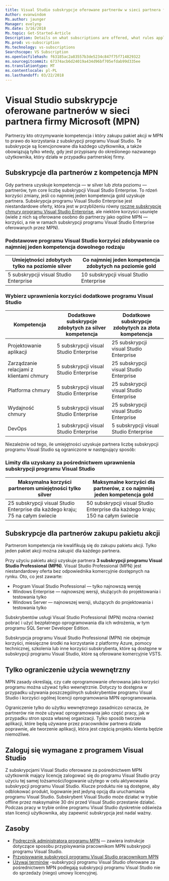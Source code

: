 ```yaml
---
title: Visual Studio subskrypcje oferowane partnerów w sieci partnera firmy Microsoft (MPN)
Author: evanwindom
Ms.author: jaunger
Manager: evelynp
Ms.date: 3/16/2018
Ms.topic: Get-Started-Article
Description: Details on what subscriptions are offered, what rules apply, and how many subscriptions are offered in MPN.
Ms.prod: vs-subscription
Ms.technology: vs-subscriptions
Searchscope: VS Subscription
ms.openlocfilehash: f63185ac2a83557b3de5234c847f75f714829322
ms.sourcegitcommit: 67374acb6d24019a434d96bf705efdab99d335ee
ms.translationtype: MT
ms.contentlocale: pl-PL
ms.lasthandoff: 03/22/2018
---
```

# <a name="visual-studio-subscriptions-offered-to-partners-in-the-microsoft-partner-network-mpn"></a>Visual Studio subskrypcje oferowane partnerów w sieci partnera firmy Microsoft (MPN)
Partnerzy kto otrzymywanie kompetencja i który zakupu pakiet akcji w MPN to prawo do korzystania z subskrypcji programu Visual Studio. Te subskrypcje są licencjonowane dla każdego użytkownika, a także obowiązują tylko wtedy, gdy jest przypisany do określonego nazwanego użytkownika, który działa w przypadku partnerskiej firmy. 

## <a name="subscriptions-for-partners-with-an-mpn-competency"></a>Subskrypcje dla partnerów z kompetencja MPN
Gdy partnera uzyskuje kompetencja — w silver lub złota poziomu — partnerów, tym core liczbę subskrypcji Visual Studio Enterprise. To rdzeń korzyści zmiany, jeśli co najmniej jeden kompetencja gold uzyskuje partnera. Subskrypcja programu Visual Studio Enterprise jest niestandardowe oferty, która jest w przybliżeniu równy [roczne subskrypcję chmury programu Visual Studio Enterprise](https://www.visualstudio.com/vs/pricing/), ale niektóre korzyści usunięte (wiele z nich są oferowane osobno do partnerzy jako ogólne MPN — korzyści, a nie w ramach subskrypcji programu Visual Studio Enterprise oferowanych przez MPN). 

### <a name="core-visual-studio-benefit-for-earning-at-least-one-competency-of-any-kind"></a>Podstawowe programu Visual Studio korzyści zdobywanie co najmniej jeden kompetencja dowolnego rodzaju
| Umiejętności zdobytych tylko na poziomie silver               | Co najmniej jeden kompetencja zdobytych na poziomie gold   | 
|------------------------------------------------------------|----------------------------------------------------|
| 5 subskrypcji visual Studio Enterprise                   | 10 subskrypcji visual Studio Enterprise          |

### <a name="additional-visual-studio-benefit-for-select-competencies"></a>Wybierz uprawnienia korzyści dodatkowe programu Visual Studio
| Kompetencja                                  | Dodatkowe subskrypcje zdobytych za **silver** kompetencja | Dodatkowe subskrypcje zdobytych za **złota** kompetencja |
|---------------------------------------------|-----------------------------------------------------------|---------------------------------------------------------|
| Projektowanie aplikacji                     | 5 subskrypcji visual Studio Enterprise                  | 25 subskrypcji visual Studio Enterprise               |
| Zarządzanie relacjami z klientami chmury      | 5 subskrypcji visual Studio Enterprise                  | 25 subskrypcji visual Studio Enterprise               |
| Platforma chmury                              | 5 subskrypcji visual Studio Enterprise                  | 25 subskrypcji visual Studio Enterprise               |
| Wydajność chmury                          | 5 subskrypcji visual Studio Enterprise                  | 25 subskrypcji visual Studio Enterprise               |
| DevOps                                      | 1 subskrypcji visual Studio Enterprise                  | 5 subskrypcji visual Studio Enterprise                |

Niezależnie od tego, ile umiejętności uzyskuje partnera liczbę subskrypcji programu Visual Studio są ograniczone w następujący sposób:

### <a name="limits-for-visual-studio-subscriptions-earned-through-competencies"></a>Limity dla uzyskany za pośrednictwem uprawnienia subskrypcji programu Visual Studio
| Maksymalna korzyści partnerom umiejętności tylko silver                   | Maksymalne korzyści dla partnerów, z co najmniej jeden kompetencja gold               | 
|------------------------------------------------------------------------------|------------------------------------------------------------------------------|
| 25 subskrypcji visual Studio Enterprise dla każdego kraju; 75 na całym świecie          | 50 subskrypcji visual Studio Enterprise dla każdego kraju; 150 na całym świecie         |


## <a name="subscriptions-for-partners-purchasing-the-action-pack"></a>Subskrypcje dla partnerów zakupu pakietu akcji
Partnerom kompetencja nie kwalifikują się do zakupu pakietu akcji. Tylko jeden pakiet akcji można zakupić dla każdego partnera.

Przy użyciu pakietu akcji uzyskuje partnera **3 subskrypcji programu Visual Studio Professional (MPN)**. Visual Studio Professional (MPN) jest niestandardowy oferta bez odpowiednika komercyjnie dostępnych na rynku. Oto, co jest zawarte:
- Program Visual Studio Professional — tylko najnowszą wersję
- Windows Enterprise — najnowszej wersji, służących do projektowania i testowania tylko
- Windows Server — najnowszej wersji, służących do projektowania i testowania tylko

Subskrybentów usługi Visual Studio Professional (MPN) można również pobrać i użyć bezpłatnego oprogramowania dla ich wdrożenia, w tym programu SQL Server Developer Edition.

Subskrypcja programu Visual Studio Professional (MPN) nie obejmuje korzyści, miesięczne środki na korzystanie z platformy Azure, pomocy technicznej, szkolenia lub inne korzyści subskrybenta, które są dostępne w subskrypcji programu Visual Studio, które są oferowane komercyjnie VSTS.

## <a name="internal-use-only-restriction"></a>Tylko ograniczenie użycia wewnętrzny
MPN zasady określają, czy całe oprogramowanie oferowana jako korzyści programu można używać tylko wewnętrznie. Dotyczy to dostępna w przypadku używania poszczególnych subskrybentów programu Visual Studio i korzyści ogólnej licencji oprogramowania MPN oprogramowania. 

Ograniczenie tylko do użytku wewnętrznego zasadniczo oznacza, że partnerów nie może używać oprogramowania jako część pracy, jak w przypadku stron spoza własnej organizacji. Tylko sposób tworzenia aplikacji, które będą używane przez pracowników partnera działa poprawnie, ale tworzenie aplikacji, która jest częścią projektu klienta będzie niemożliwe.

## <a name="sign-in-required-with-visual-studio"></a>Zaloguj się wymagane z programem Visual Studio
Z subskrypcjami Visual Studio oferowane za pośrednictwem MPN użytkownik mający licencję zalogować się do programu Visual Studio przy użyciu tej samej tożsamości/logowanie użytego w celu aktywowania subskrypcji programu Visual Studio. Klucze produktu nie są dostępne, aby odblokować produkt, logowanie jest jedyną opcją dla uruchamiania programu Visual Studio. Subskrybent Visual Studio może działać w trybie offline przez maksymalnie 30 dni przed Visual Studio przestanie działać. Podczas pracy w trybie online programu Visual Studio dyskretnie odświeża stan licencji użytkownika, aby zapewnić subskrypcja jest nadal ważny.

## <a name="resources"></a>Zasoby

- [Podręcznik administratora programu MPN](https://assets.microsoft.com/en-us/Program-Administrator-Guide-to-Software-and-Online-Services-Benefits_1.pdf) — zawiera instrukcje dotyczące sposobu przypisywania pracownikom MPN subskrypcji programu Visual Studio.
- [Przypisywanie subskrypcji programu Visual Studio pracownikom MPN](manage-mpn-subscriptions.md)
- [Używaj terminów](http://www.microsoft.com/useterms/) -subskrypcji programu Visual Studio oferowane za pośrednictwem MPN podlegają subskrypcji programu Visual Studio nie do sprzedaży (niego) umowy licencyjnej.